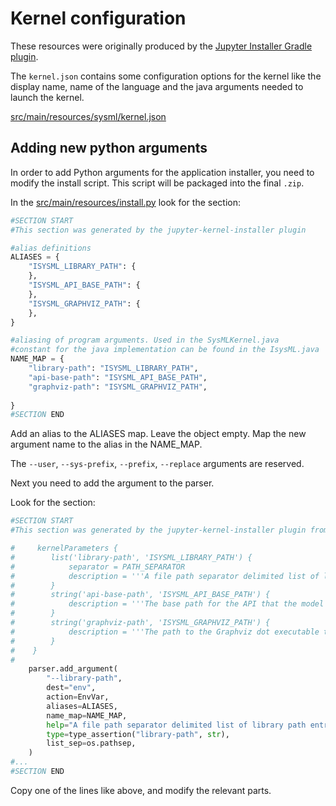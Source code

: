 # Kernel configuration
These resources were originally produced by the [Jupyter Installer Gradle plugin](https://github.com/SpencerPark/Jupyter-kernel-installer-gradle/tree/master).

The `kernel.json` contains some configuration options for the kernel like the display name, name of the language and the java arguments needed to launch the kernel.

[src/main/resources/sysml/kernel.json](src/main/resources/sysml/kernel.json)

## Adding new python arguments

In order to add Python arguments for the application installer, you need to modify the install script. This script will be packaged into the final `.zip`.

In the [src/main/resources/install.py](src/main/resources/install.py) look for the section:

```python
#SECTION START
#This section was generated by the jupyter-kernel-installer plugin

#alias definitions
ALIASES = {
    "ISYSML_LIBRARY_PATH": {
    },
    "ISYSML_API_BASE_PATH": {
    },
    "ISYSML_GRAPHVIZ_PATH": {
    },   
}

#aliasing of program arguments. Used in the SysMLKernel.java
#constant for the java implementation can be found in the IsysML.java
NAME_MAP = {
    "library-path": "ISYSML_LIBRARY_PATH",
    "api-base-path": "ISYSML_API_BASE_PATH",
    "graphviz-path": "ISYSML_GRAPHVIZ_PATH",
    
}
#SECTION END
```

Add an alias to the ALIASES map. Leave the object empty.
Map the new argument name to the alias in the NAME_MAP.

The `--user`, `--sys-prefix`, `--prefix`, `--replace` arguments are reserved.


Next you need to add the argument to the parser.

Look for the section:

```python
#SECTION START
#This section was generated by the jupyter-kernel-installer plugin from the configuration

#     kernelParameters {
#        list('library-path', 'ISYSML_LIBRARY_PATH') {
#            separator = PATH_SEPARATOR
#            description = '''A file path separator delimited list of library path entries that should be available to the user code. **Important:** no matter what OS, this should use forward slash "/" as the file separator.'''
#        }
#        string('api-base-path', 'ISYSML_API_BASE_PATH') {
#            description = '''The base path for the API that the model is published to using the %publish magic command.'''
#        }
#        string('graphviz-path', 'ISYSML_GRAPHVIZ_PATH') {
#            description = '''The path to the Graphviz dot executable that is used for the %viz magic command.'''
#        }
#    }
#
    parser.add_argument(
        "--library-path",
        dest="env",
        action=EnvVar,
        aliases=ALIASES,
        name_map=NAME_MAP,
        help="A file path separator delimited list of library path entries that should be available to the user code. **Important:** no matter what OS, this should use forward slash \"/\" as the file separator.",
        type=type_assertion("library-path", str),
        list_sep=os.pathsep,
    )
#...    
#SECTION END      
```

Copy one of the lines like above, and modify the relevant parts.
